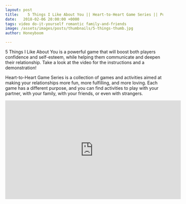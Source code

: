 ```yaml
---
layout: post
title:    5 Things I Like About You || Heart-to-Heart Game Series || Powerful Communication
date:   2018-02-06 20:00:00 +0000
tags: video do-it-yourself romantic family-and-friends
image: /assets/images/posts/thumbnails/5-things-thumb.jpg
author: Honeyboom

---
```

5 Things I Like About You is a powerful game that will boost both players confidence and self-esteem, while helping them communicate and deepen their relationship. Take a look at the video for the instructions and a demonstration!

Heart-to-Heart Game Series is a collection of games and activities aimed at making your relationships more fun, more fulfilling, and more loving. Each game has a different purpose, and you can find activities to play with your partner, with your family, with your friends, or even with strangers.

<div class="video-container"><iframe width="560" height="315" src="https://www.youtube.com/embed/-gCuRRPjMTo" frameborder="0" allow="autoplay; encrypted-media" allowfullscreen></iframe></div>
